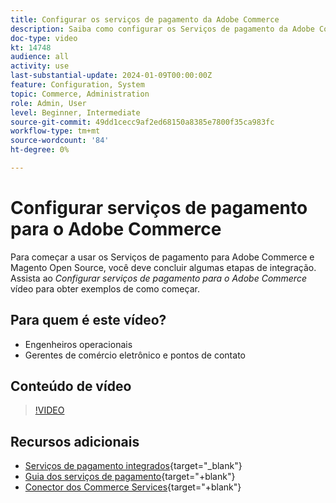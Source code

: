 ```yaml
---
title: Configurar os serviços de pagamento da Adobe Commerce
description: Saiba como configurar os Serviços de pagamento da Adobe Commerce.
doc-type: video
kt: 14748
audience: all
activity: use
last-substantial-update: 2024-01-09T00:00:00Z
feature: Configuration, System
topic: Commerce, Administration
role: Admin, User
level: Beginner, Intermediate
source-git-commit: 49dd1cecc9af2ed68150a8385e7800f35ca983fc
workflow-type: tm+mt
source-wordcount: '84'
ht-degree: 0%

---
```


# Configurar serviços de pagamento para o Adobe Commerce

Para começar a usar os Serviços de pagamento para Adobe Commerce e Magento Open Source, você deve concluir algumas etapas de integração. Assista ao _Configurar serviços de pagamento para o Adobe Commerce_ vídeo para obter exemplos de como começar.

## Para quem é este vídeo?

- Engenheiros operacionais
- Gerentes de comércio eletrônico e pontos de contato

## Conteúdo de vídeo

>[!VIDEO](https://video.tv.adobe.com/v/3425957?learn=on)

## Recursos adicionais

- [Serviços de pagamento integrados](https://experienceleague.adobe.com/docs/commerce-merchant-services/payment-services/get-started/onboard.html){target="_blank"}
- [Guia dos serviços de pagamento](https://experienceleague.adobe.com/docs/commerce-merchant-services/payment-services/guide-overview.html){target="+blank"}
- [Conector dos Commerce Services](https://experienceleague.adobe.com/docs/commerce-merchant-services/user-guides/integration-services/saas.html){target="+blank"}
